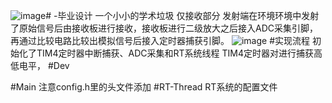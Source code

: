![image](https://github.com/xieyanname/-/assets/103435971/32c1bd94-2c63-46fa-9e85-9269cf820ba6)# -毕业设计
一个小小的学术垃圾
仅接收部分
发射端在环境环境中发射了原始信号后由接收板进行接收，接收板进行二级放大之后接入ADC采集引脚，再通过比较电路比较出模拟信号后接入定时器捕获引脚。
![image](https://github.com/xieyanname/-/assets/103435971/1990aa8a-b616-4d88-8ef9-171088f6af5a)
#实现流程
初始化了TIM4定时器中断捕获、ADC采集和RT系统线程
TIM4定时器对进行捕获高低电平，
#Dev

#Main
注意config.h里的头文件添加
#RT-Thread
RT系统的配置文件
